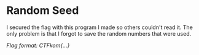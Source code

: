 # Random Seed

I secured the flag with this program I made so others couldn't read it. The only problem is that I forgot to save the random numbers that were used.

*Flag format: CTFkom{...}*
